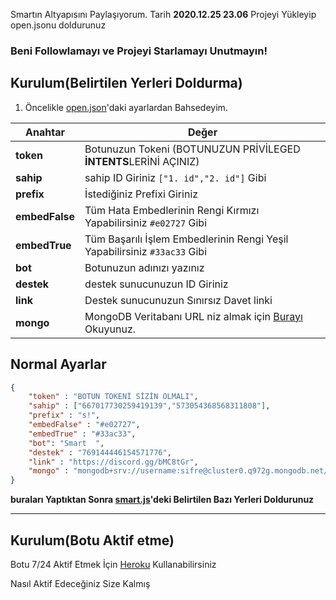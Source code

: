 Smartın Altyapısını Paylaşıyorum.
Tarih **2020.12.25 23.06** 
Projeyi Yükleyip open.jsonu doldurunuz 

### Beni Followlamayı ve Projeyi Starlamayı Unutmayın!

## Kurulum(Belirtilen Yerleri Doldurma)
1. Öncelikle [open.json](https://github.com/healthpackTR/SmartYeni/blob/main/open.json)'daki ayarlardan Bahsedeyim.

Anahtar | Değer
------------ | -------------
**token** | Botunuzun Tokeni (BOTUNUZUN PRİVİLEGED **İNTENTS**LERİNİ AÇINIZ)
**sahip** | sahip ID Giriniz ```["1. id","2. id"]``` Gibi
**prefix** | İstediğiniz Prefixi Giriniz
**embedFalse** | Tüm Hata Embedlerinin Rengi Kırmızı Yapabilirsiniz ``#e02727`` Gibi
**embedTrue** | Tüm Başarılı İşlem Embedlerinin Rengi Yeşil Yapabilirsiniz ``#33ac33`` Gibi
**bot** | Botunuzun adınızı yazınız
**destek** | destek sunucunuzun ID Giriniz 
**link** | Destek sunucunuzun Sınırsız Davet linki
**mongo** | MongoDB Veritabanı URL niz almak için [Burayı](https://devnot.com/2019/mongodb-atlas-nedir-ve-nasil-olusturulur) Okuyunuz.

## Normal Ayarlar
```json
{
    "token" : "BOTUN TOKENİ SİZİN OLMALI",
    "sahip" : ["667017730259419139","573054368568311808"],
    "prefix" : "s!",
    "embedFalse" : "#e02727",
    "embedTrue" : "#33ac33",
    "bot": "Smart  ",
    "destek" : "769144446154571776",
    "link" : "https://discord.gg/bMC8tGr",
    "mongo" : "mongodb+srv://username:sifre@cluster0.q972g.mongodb.net/dbadi",
}
```

**buraları Yaptıktan Sonra [smart.js](https://github.com/healthpackTR/SmartYeni/blob/main/smart.js)'deki Belirtilen Bazı Yerleri Doldurunuz**
<hr>

## Kurulum(Botu Aktif etme)

Botu 7/24 Aktif Etmek İçin [Heroku](https://heroku.com) Kullanabilirsiniz

Nasıl Aktif Edeceğiniz Size Kalmış 
